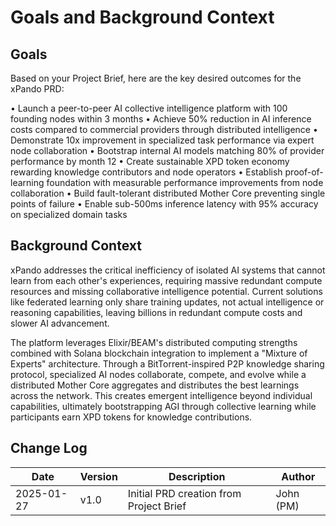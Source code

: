 # Goals and Background Context

## Goals
Based on your Project Brief, here are the key desired outcomes for the xPando PRD:

• Launch a peer-to-peer AI collective intelligence platform with 100 founding nodes within 3 months
• Achieve 50% reduction in AI inference costs compared to commercial providers through distributed intelligence
• Demonstrate 10x improvement in specialized task performance via expert node collaboration
• Bootstrap internal AI models matching 80% of provider performance by month 12
• Create sustainable XPD token economy rewarding knowledge contributors and node operators
• Establish proof-of-learning foundation with measurable performance improvements from node collaboration
• Build fault-tolerant distributed Mother Core preventing single points of failure
• Enable sub-500ms inference latency with 95% accuracy on specialized domain tasks

## Background Context

xPando addresses the critical inefficiency of isolated AI systems that cannot learn from each other's experiences, requiring massive redundant compute resources and missing collaborative intelligence potential. Current solutions like federated learning only share training updates, not actual intelligence or reasoning capabilities, leaving billions in redundant compute costs and slower AI advancement.

The platform leverages Elixir/BEAM's distributed computing strengths combined with Solana blockchain integration to implement a "Mixture of Experts" architecture. Through a BitTorrent-inspired P2P knowledge sharing protocol, specialized AI nodes collaborate, compete, and evolve while a distributed Mother Core aggregates and distributes the best learnings across the network. This creates emergent intelligence beyond individual capabilities, ultimately bootstrapping AGI through collective learning while participants earn XPD tokens for knowledge contributions.

## Change Log

| Date | Version | Description | Author |
|------|---------|-------------|--------|
| 2025-01-27 | v1.0 | Initial PRD creation from Project Brief | John (PM) |